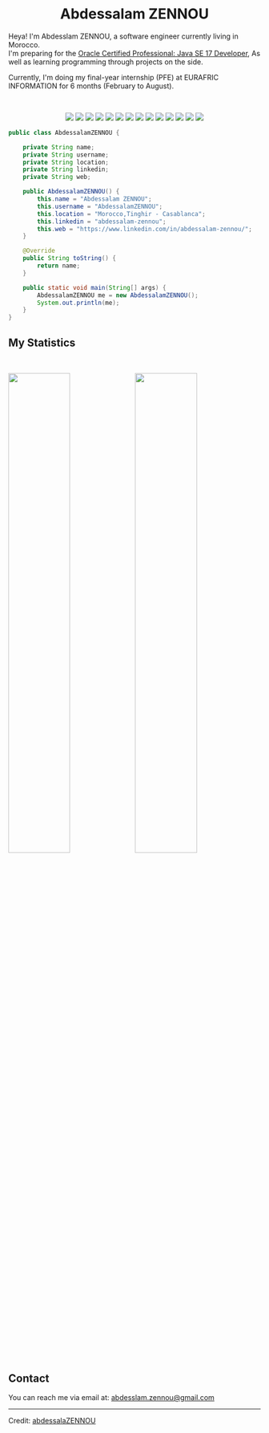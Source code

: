 <h1 align="center">
  <b>Abdessalam ZENNOU</b>
</h1>

Heya! I'm Abdesslam ZENNOU, a software engineer currently living in Morocco.  
I'm preparing for the <a href="https://mylearn.oracle.com/ou/learning-path/become-a-java-se-17-developer/99487">Oracle Certified Professional: Java SE 17 Developer</a>, As well as learning programming through projects on the side.  

Currently, I'm doing my final-year internship (PFE) at EURAFRIC INFORMATION for 6 months (February to August).

<br>

<p>
<div align="center">
  <img src="https://img.shields.io/badge/-Java-007396?style=for-the-badge&logo=java&logoColor=white&labelColor=282828">
  <img src="https://img.shields.io/badge/-Spring Boot-6DB33F?style=for-the-badge&logo=spring&logoColor=white&labelColor=282828">
  <img src="https://img.shields.io/badge/-Spring MVC-6DB33F?style=for-the-badge&logo=spring&logoColor=white&labelColor=282828">
  <img src="https://img.shields.io/badge/-Spring Security-6DB33F?style=for-the-badge&logo=spring&logoColor=white&labelColor=282828">
  <img src="https://img.shields.io/badge/-Docker-2496ED?style=for-the-badge&logo=docker&logoColor=white&labelColor=282828">
  <img src="https://img.shields.io/badge/-React.js-61DAFB?style=for-the-badge&logo=react&logoColor=black&labelColor=282828">
  <img src="https://img.shields.io/badge/-MongoDB-47A248?style=for-the-badge&logo=mongodb&logoColor=white&labelColor=282828">
  <img src="https://img.shields.io/badge/-SQL-4479A1?style=for-the-badge&logo=postgresql&logoColor=white&labelColor=282828">
  <img src="https://img.shields.io/badge/-GCP-4285F4?style=for-the-badge&logo=google-cloud&logoColor=white&labelColor=282828">
  <img src="https://img.shields.io/badge/-JavaScript-F7DF1E?style=for-the-badge&logo=javascript&logoColor=black&labelColor=282828">
  <img src="https://img.shields.io/badge/-Firebase-FFCA28?style=for-the-badge&logo=firebase&logoColor=black&labelColor=282828">
  <img src="https://img.shields.io/badge/-MERN-4DB33D?style=for-the-badge&logo=react&logoColor=white&labelColor=282828">
  <img src="https://img.shields.io/badge/-UML-ff9900?style=for-the-badge&logo=uml&logoColor=white&labelColor=282828">
  <img src="https://img.shields.io/badge/-Merise-007396?style=for-the-badge&logo=uml&logoColor=white&labelColor=282828">
</div>
</p>

```java
public class AbdessalamZENNOU {

    private String name;
    private String username;
    private String location;
    private String linkedin;
    private String web;

    public AbdessalamZENNOU() {
        this.name = "Abdessalam ZENNOU";
        this.username = "AbdessalamZENNOU";
        this.location = "Morocco,Tinghir - Casablanca";
        this.linkedin = "abdessalam-zennou";
        this.web = "https://www.linkedin.com/in/abdessalam-zennou/";
    }

    @Override
    public String toString() {
        return name;
    }

    public static void main(String[] args) {
        AbdessalamZENNOU me = new AbdessalamZENNOU();
        System.out.println(me);
    }
}
```


## My Statistics

<br/>
<p align="left">
  <img width="49.5%" src="https://github-readme-stats.vercel.app/api?username=AbdessalamZENNOU&show_icons=true&theme=gruvbox&hide_border=true" />
    <img width="49.5%" src="https://github-readme-streak-stats.herokuapp.com/?user=AbdessalamZENNOU&theme=gruvbox&hide_border=true" />
  </a>
</p>
<br>

## Contact

You can reach me via email at: [abdesslam.zennou@gmail.com](mailto:abdessalam.zennou@gmail.com)


------

Credit: [abdessalaZENNOU](https://github.com/AbdessalamZENNOU)

